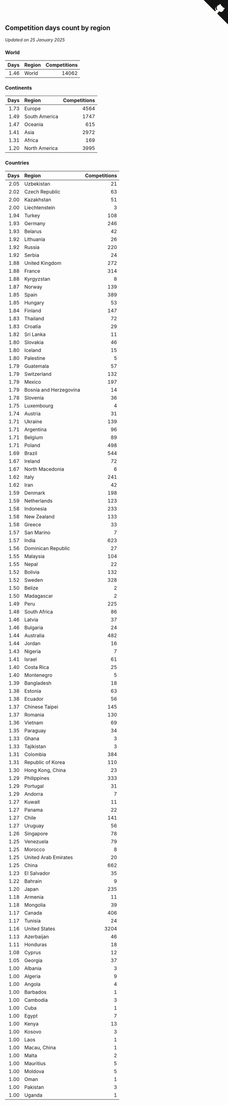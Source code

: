 ## Competition days count by region

*Updated on 25 January 2025*


### World

| Days | Region | Competitions |
| ---: | :--- | ---: |
| 1.46 | World | 14062 |

### Continents

| Days | Region | Competitions |
| ---: | :--- | ---: |
| 1.73 | Europe | 4564 |
| 1.49 | South America | 1747 |
| 1.47 | Oceania | 615 |
| 1.41 | Asia | 2972 |
| 1.31 | Africa | 169 |
| 1.20 | North America | 3995 |

### Countries

| Days | Region | Competitions |
| ---: | :--- | ---: |
| 2.05 | Uzbekistan | 21 |
| 2.02 | Czech Republic | 63 |
| 2.00 | Kazakhstan | 51 |
| 2.00 | Liechtenstein | 3 |
| 1.94 | Turkey | 108 |
| 1.93 | Germany | 246 |
| 1.93 | Belarus | 42 |
| 1.92 | Lithuania | 26 |
| 1.92 | Russia | 220 |
| 1.92 | Serbia | 24 |
| 1.88 | United Kingdom | 272 |
| 1.88 | France | 314 |
| 1.88 | Kyrgyzstan | 8 |
| 1.87 | Norway | 139 |
| 1.85 | Spain | 389 |
| 1.85 | Hungary | 53 |
| 1.84 | Finland | 147 |
| 1.83 | Thailand | 72 |
| 1.83 | Croatia | 29 |
| 1.82 | Sri Lanka | 11 |
| 1.80 | Slovakia | 46 |
| 1.80 | Iceland | 15 |
| 1.80 | Palestine | 5 |
| 1.79 | Guatemala | 57 |
| 1.79 | Switzerland | 132 |
| 1.79 | Mexico | 197 |
| 1.79 | Bosnia and Herzegovina | 14 |
| 1.78 | Slovenia | 36 |
| 1.75 | Luxembourg | 4 |
| 1.74 | Austria | 31 |
| 1.71 | Ukraine | 139 |
| 1.71 | Argentina | 96 |
| 1.71 | Belgium | 89 |
| 1.71 | Poland | 498 |
| 1.69 | Brazil | 544 |
| 1.67 | Ireland | 72 |
| 1.67 | North Macedonia | 6 |
| 1.62 | Italy | 241 |
| 1.62 | Iran | 42 |
| 1.59 | Denmark | 198 |
| 1.59 | Netherlands | 123 |
| 1.58 | Indonesia | 233 |
| 1.58 | New Zealand | 133 |
| 1.58 | Greece | 33 |
| 1.57 | San Marino | 7 |
| 1.57 | India | 623 |
| 1.56 | Dominican Republic | 27 |
| 1.55 | Malaysia | 104 |
| 1.55 | Nepal | 22 |
| 1.52 | Bolivia | 132 |
| 1.52 | Sweden | 328 |
| 1.50 | Belize | 2 |
| 1.50 | Madagascar | 2 |
| 1.49 | Peru | 225 |
| 1.48 | South Africa | 86 |
| 1.46 | Latvia | 37 |
| 1.46 | Bulgaria | 24 |
| 1.44 | Australia | 482 |
| 1.44 | Jordan | 16 |
| 1.43 | Nigeria | 7 |
| 1.41 | Israel | 61 |
| 1.40 | Costa Rica | 25 |
| 1.40 | Montenegro | 5 |
| 1.39 | Bangladesh | 18 |
| 1.38 | Estonia | 63 |
| 1.38 | Ecuador | 56 |
| 1.37 | Chinese Taipei | 145 |
| 1.37 | Romania | 130 |
| 1.36 | Vietnam | 69 |
| 1.35 | Paraguay | 34 |
| 1.33 | Ghana | 3 |
| 1.33 | Tajikistan | 3 |
| 1.31 | Colombia | 384 |
| 1.31 | Republic of Korea | 110 |
| 1.30 | Hong Kong, China | 23 |
| 1.29 | Philippines | 333 |
| 1.29 | Portugal | 31 |
| 1.29 | Andorra | 7 |
| 1.27 | Kuwait | 11 |
| 1.27 | Panama | 22 |
| 1.27 | Chile | 141 |
| 1.27 | Uruguay | 56 |
| 1.26 | Singapore | 78 |
| 1.25 | Venezuela | 79 |
| 1.25 | Morocco | 8 |
| 1.25 | United Arab Emirates | 20 |
| 1.25 | China | 662 |
| 1.23 | El Salvador | 35 |
| 1.22 | Bahrain | 9 |
| 1.20 | Japan | 235 |
| 1.18 | Armenia | 11 |
| 1.18 | Mongolia | 39 |
| 1.17 | Canada | 406 |
| 1.17 | Tunisia | 24 |
| 1.16 | United States | 3204 |
| 1.13 | Azerbaijan | 46 |
| 1.11 | Honduras | 18 |
| 1.08 | Cyprus | 12 |
| 1.05 | Georgia | 37 |
| 1.00 | Albania | 3 |
| 1.00 | Algeria | 9 |
| 1.00 | Angola | 4 |
| 1.00 | Barbados | 1 |
| 1.00 | Cambodia | 3 |
| 1.00 | Cuba | 1 |
| 1.00 | Egypt | 7 |
| 1.00 | Kenya | 13 |
| 1.00 | Kosovo | 3 |
| 1.00 | Laos | 1 |
| 1.00 | Macau, China | 1 |
| 1.00 | Malta | 2 |
| 1.00 | Mauritius | 5 |
| 1.00 | Moldova | 5 |
| 1.00 | Oman | 1 |
| 1.00 | Pakistan | 3 |
| 1.00 | Uganda | 1 |


<a href="https://github.com/jonatanklosko/wca_statistics" class="github-corner" aria-label="View source on Github"><svg width="80" height="80" viewBox="0 0 250 250" style="fill:#151513; color:#fff; position: absolute; top: 0; border: 0; right: 0;" aria-hidden="true"><path d="M0,0 L115,115 L130,115 L142,142 L250,250 L250,0 Z"></path><path d="M128.3,109.0 C113.8,99.7 119.0,89.6 119.0,89.6 C122.0,82.7 120.5,78.6 120.5,78.6 C119.2,72.0 123.4,76.3 123.4,76.3 C127.3,80.9 125.5,87.3 125.5,87.3 C122.9,97.6 130.6,101.9 134.4,103.2" fill="currentColor" style="transform-origin: 130px 106px;" class="octo-arm"></path><path d="M115.0,115.0 C114.9,115.1 118.7,116.5 119.8,115.4 L133.7,101.6 C136.9,99.2 139.9,98.4 142.2,98.6 C133.8,88.0 127.5,74.4 143.8,58.0 C148.5,53.4 154.0,51.2 159.7,51.0 C160.3,49.4 163.2,43.6 171.4,40.1 C171.4,40.1 176.1,42.5 178.8,56.2 C183.1,58.6 187.2,61.8 190.9,65.4 C194.5,69.0 197.7,73.2 200.1,77.6 C213.8,80.2 216.3,84.9 216.3,84.9 C212.7,93.1 206.9,96.0 205.4,96.6 C205.1,102.4 203.0,107.8 198.3,112.5 C181.9,128.9 168.3,122.5 157.7,114.1 C157.9,116.9 156.7,120.9 152.7,124.9 L141.0,136.5 C139.8,137.7 141.6,141.9 141.8,141.8 Z" fill="currentColor" class="octo-body"></path></svg></a><style>.github-corner:hover .octo-arm{animation:octocat-wave 560ms ease-in-out}@keyframes octocat-wave{0%,100%{transform:rotate(0)}20%,60%{transform:rotate(-25deg)}40%,80%{transform:rotate(10deg)}}@media (max-width:500px){.github-corner:hover .octo-arm{animation:none}.github-corner .octo-arm{animation:octocat-wave 560ms ease-in-out}}</style>
